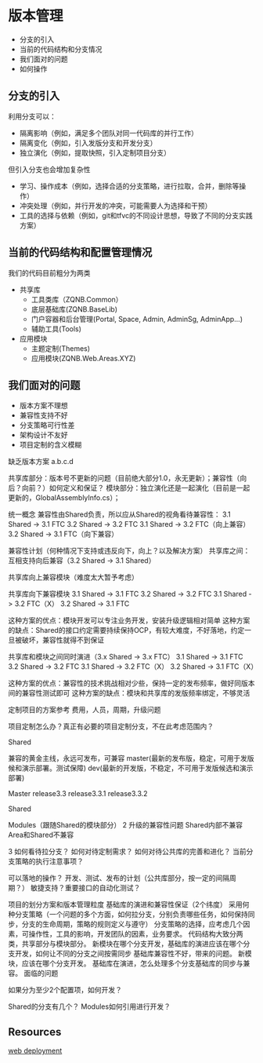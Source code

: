 # 版本管理

- 分支的引入
- 当前的代码结构和分支情况
- 我们面对的问题
- 如何操作

## 分支的引入

利用分支可以：

- 隔离影响（例如，满足多个团队对同一代码库的并行工作）
- 隔离变化（例如，引入发版分支和开发分支）
- 独立演化（例如，提取快照，引入定制项目分支）


但引入分支也会增加复杂性

- 学习、操作成本（例如，选择合适的分支策略，进行拉取，合并，删除等操作）
- 冲突处理（例如，并行开发的冲突，可能需要人为选择和干预）
- 工具的选择与依赖（例如，git和tfvc的不同设计思想，导致了不同的分支实践方案）

## 当前的代码结构和配置管理情况

我们的代码目前粗分为两类

- 共享库
    - 工具类库（ZQNB.Common）
    - 底层基础库(ZQNB.BaseLib)
    - 门户容器和后台管理(Portal, Space, Admin, AdminSg, AdminApp...)
    - 辅助工具(Tools)
- 应用模块
    - 主题定制(Themes)
    - 应用模块(ZQNB.Web.Areas.XYZ)

## 我们面对的问题

- 版本方案不理想
- 兼容性支持不好
- 分支策略可行性差
- 架构设计不友好
- 项目定制的含义模糊

缺乏版本方案
a.b.c.d

共享库部分：版本号不更新的问题（目前绝大部分1.0，永无更新）；兼容性（向后？向前？）如何定义和保证？
模块部分：独立演化还是一起演化（目前是一起更新的，GlobalAssemblyInfo.cs）；

统一概念
兼容性由Shared负责，所以应从Shared的视角看待兼容性：
3.1 Shared -> 3.1 FTC
3.2 Shared -> 3.2 FTC
3.1 Shared -> 3.2 FTC（向上兼容）
3.2 Shared -> 3.1 FTC（向下兼容）


兼容性计划（何种情况下支持或违反向下，向上？以及解决方案）
共享库之间： 互相支持向后兼容（3.2 Shared -> 3.1 Shared）


共享库向上兼容模块（难度太大暂予考虑）

共享库向下兼容模块
3.1 Shared -> 3.1 FTC
3.2 Shared -> 3.2 FTC
3.1 Shared -> 3.2 FTC（X）
3.2 Shared -> 3.1 FTC 

这种方案的优点：模块开发可以专注业务开发，安装升级逻辑相对简单
这种方案的缺点：Shared的接口约定需要持续保持OCP，有较大难度，不好落地，约定一旦被破坏，兼容性就得不到保证

共享库和模块之间同时演进（3.x Shared -> 3.x FTC）
3.1 Shared -> 3.1 FTC
3.2 Shared -> 3.2 FTC
3.1 Shared -> 3.2 FTC（X）
3.2 Shared -> 3.1 FTC（X）

这种方案的优点：兼容性的技术挑战相对少些，保持一定的发布频率，做好同版本间的兼容性测试即可
这种方案的缺点：模块和共享库的发版频率绑定，不够灵活

定制项目的方案参考
费用，人员，周期，升级问题

项目定制怎么办？真正有必要的项目定制分支，不在此考虑范围内？

Shared 

兼容的黄金主线，永远可发布，可兼容
master(最新的发布版，稳定，可用于发版候和演示部署。测试保障)
dev(最新的开发版，不稳定，不可用于发版候选和演示部署)

Master
release3.3
release3.3.1
release3.3.2

Shared

Modules（跟随Shared的模块部分）
2 
升级的兼容性问题
Shared内部不兼容
Area和Shared不兼容

3
如何看待拉分支？
如何对待定制需求？
如何对待公共库的完善和进化？
当前分支策略的执行注意事项？

可以落地的操作？
开发、测试、发布的计划（公共库部分，按一定的间隔周期？）
敏捷支持？重要接口的自动化测试？


项目的划分方案和版本管理粒度
基础库的演进和兼容性保证（2个纬度）
采用何种分支策略（一个问题的多个方面，如何拉分支，分别负责哪些任务，如何保持同步，分支的生命周期，策略的规则定义与遵守）
分支策略的选择，应考虑几个因素，可操作性，工具的影响，开发团队的因素，业务要求。
代码结构大致分两类，共享部分与模块部分。
新模块在哪个分支开发，基础库的演进应该在哪个分支开发，如何让不同的分支之间按需同步
基础库兼容性不好，带来的问题。
新模块，应该在哪个分支开发。
基础库在演进，怎么处理多个分支基础库的同步与兼容。
面临的问题


如果分为至少2个配置项，如何开发？

Shared的分支有几个？
Modules如何引用进行开发？


## Resources

[web deployment](https://docs.microsoft.com/en-us/aspnet/web-forms/overview/deployment/)

